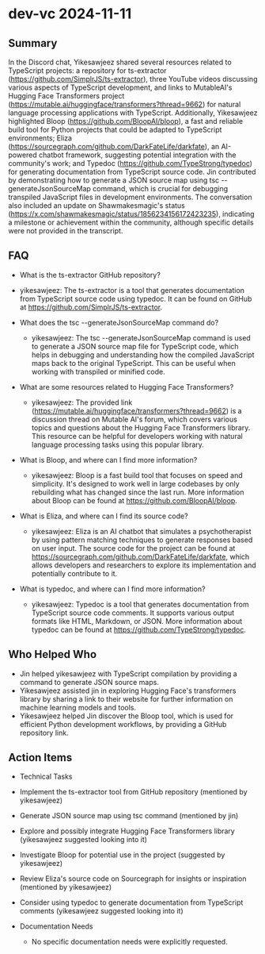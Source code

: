 # dev-vc 2024-11-11

## Summary
 In the Discord chat, Yikesawjeez shared several resources related to TypeScript projects: a repository for ts-extractor (https://github.com/SimplrJS/ts-extractor), three YouTube videos discussing various aspects of TypeScript development, and links to MutableAI's Hugging Face Transformers project (https://mutable.ai/huggingface/transformers?thread=9662) for natural language processing applications with TypeScript. Additionally, Yikesawjeez highlighted Bloop (https://github.com/BloopAI/bloop), a fast and reliable build tool for Python projects that could be adapted to TypeScript environments; Eliza (https://sourcegraph.com/github.com/DarkFateLife/darkfate), an AI-powered chatbot framework, suggesting potential integration with the community's work; and Typedoc (https://github.com/TypeStrong/typedoc) for generating documentation from TypeScript source code. Jin contributed by demonstrating how to generate a JSON source map using tsc --generateJsonSourceMap command, which is crucial for debugging transpiled JavaScript files in development environments. The conversation also included an update on Shawmakesmagic's status (https://x.com/shawmakesmagic/status/1856234156172423235), indicating a milestone or achievement within the community, although specific details were not provided in the transcript.

## FAQ
 - What is the ts-extractor GitHub repository?
  - yikesawjeez: The ts-extractor is a tool that generates documentation from TypeScript source code using typedoc. It can be found on GitHub at https://github.com/SimplrJS/ts-extractor.

- What does the tsc --generateJsonSourceMap command do?
  - yikesawjeez: The tsc --generateJsonSourceMap command is used to generate a JSON source map file for TypeScript code, which helps in debugging and understanding how the compiled JavaScript maps back to the original TypeScript. This can be useful when working with transpiled or minified code.

- What are some resources related to Hugging Face Transformers?
  - yikesawjeez: The provided link (https://mutable.ai/huggingface/transformers?thread=9662) is a discussion thread on Mutable AI's forum, which covers various topics and questions about the Hugging Face Transformers library. This resource can be helpful for developers working with natural language processing tasks using this popular library.

- What is Bloop, and where can I find more information?
  - yikesawjeez: Bloop is a fast build tool that focuses on speed and simplicity. It's designed to work well in large codebases by only rebuilding what has changed since the last run. More information about Bloop can be found at https://github.com/BloopAI/bloop.

- What is Eliza, and where can I find its source code?
  - yikesawjeez: Eliza is an AI chatbot that simulates a psychotherapist by using pattern matching techniques to generate responses based on user input. The source code for the project can be found at https://sourcegraph.com/github.com/DarkFateLife/darkfate, which allows developers and researchers to explore its implementation and potentially contribute to it.

- What is typedoc, and where can I find more information?
  - yikesawjeez: Typedoc is a tool that generates documentation from TypeScript source code comments. It supports various output formats like HTML, Markdown, or JSON. More information about typedoc can be found at https://github.com/TypeStrong/typedoc.

## Who Helped Who
 - Jin helped yikesawjeez with TypeScript compilation by providing a command to generate JSON source maps.
- Yikesawjeez assisted jin in exploring Hugging Face's transformers library by sharing a link to their website for further information on machine learning models and tools.
- Yikesawjeez helped Jin discover the Bloop tool, which is used for efficient Python development workflows, by providing a GitHub repository link.

## Action Items
 - Technical Tasks
  - Implement the ts-extractor tool from GitHub repository (mentioned by yikesawjeez)
  - Generate JSON source map using tsc command (mentioned by jin)
  - Explore and possibly integrate Hugging Face Transformers library (yikesawjeez suggested looking into it)
  - Investigate Bloop for potential use in the project (suggested by yikesawjeez)
  - Review Eliza's source code on Sourcegraph for insights or inspiration (mentioned by yikesawjeez)
  - Consider using typedoc to generate documentation from TypeScript comments (yikesawjeez suggested looking into it)

- Documentation Needs
  - No specific documentation needs were explicitly requested.


